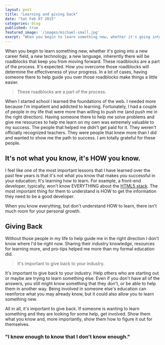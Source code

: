 ```yaml
---
layout: post
title: "Learning and giving back"
date: "Sat Feb 07 2015"
categories: blog
published: true
featured_image: '/images/michael-small.jpg'
exerpt: "When you begin to learn something new, whether it's going into a new career field, a new technology, a new language..."
---
```


When you begin to learn something new, whether it's going into a new career field, a new technology, a new language, inherently there will be roadblocks that keep you from moving forward. These roadblocks are a part of the process. It's expected. How you overcome those roadblocks will determine the effectiveness of your progress. In a lot of cases, having someone there to help guide you over those roadblocks make things a little easier.

> These roadblocks are a part of the process.

When I started school I learned the foundations of the web. I needed more because I'm impatient and addicted to learning. Fortunately, I had a couple of people in my life that were more than willing to push me (and push me in the right direction). Having someone there to help me solve problems and give me resources to help me learn on my own was extremely valuable to my success. The people that helped me didn't get paid for it. They weren't officially recognized teachers. They were people that knew more than I did and wanted to show me the path to success. I am totally grateful for these people.

## It's not what you know, it's HOW you know.

I feel like one of the most important lessons that I have learned over the past few years is that it's not what you know that makes you successful in your education; It's learning how to learn. For example, a front-end developer, typically, won't know EVERYTHING about the [HTML5 stack](http://learningcircuits.blogspot.com/2011/12/what-do-we-mean-when-we-say-html5.html). The most important thing for them to understand is HOW to get the information they need to be a good developer.

When you know everything, but don't understand HOW to learn, there isn't much room for your personal growth.

## Giving Back

Without those people in my life to help guide me in the right direction I don't know where I'd be right now. Sharing their industry knowledge, resources for learning more, and pro-tips helped me more than my formal education did.

<blockquote class="small"><p>It's important to give back to your industry.</p></blockquote>

It's important to give back to your industry. Help others who are starting out or maybe are trying to learn something else. Even if you don't have all of the answers, you still might know something that they don't, or be able to help them in another way. Being involved in someone else's education can reenforce what you may already know, but it could also allow you to learn something new.

All in all, it's important to give back. If someone is wanting to learn something and they are looking for some help, get involved. Show them what you know and, more importantly, show them how to figure it out for themselves.

### "I know enough to know that I don't know enough."
